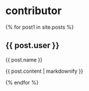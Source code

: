 # contributor

{% for post1 in site.posts %}
  <h2>{{ post.user }}</h2>
  
  <p>{{ post.name }}</p>
  
  <p>{{ post.content | markdownify }}</p>
  
{% endfor %}



